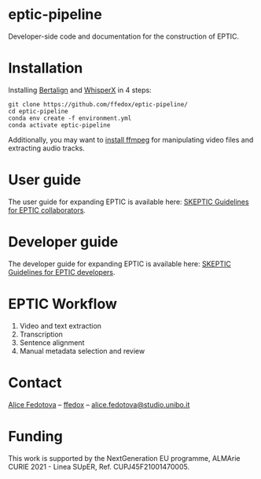 # eptic-pipeline

Developer-side code and documentation for the construction of EPTIC.

# Installation

Installing [Bertalign](https://github.com/bfsujason/bertalign) and [WhisperX](https://github.com/m-bain/whisperX) in 4 steps:

```
git clone https://github.com/ffedox/eptic-pipeline/
cd eptic-pipeline
conda env create -f environment.yml
conda activate eptic-pipeline
```

Additionally, you may want to [install ffmpeg](https://ffmpeg.org/download.html) for manipulating video files and extracting audio tracks.

# User guide

The user guide for expanding EPTIC is available here: [SKEPTIC Guidelines for EPTIC collaborators](https://github.com/ffedox/eptic-pipeline/collaborators.pdf).

# Developer guide 

The developer guide for expanding EPTIC is available here: [SKEPTIC Guidelines for EPTIC developers](https://github.com/ffedox/eptic-pipeline/developers.pdf).

# EPTIC Workflow

1. Video and text extraction
2. Transcription
3. Sentence alignment
4. Manual metadata selection and review

# Contact

[Alice Fedotova](https://www.linkedin.com/in/alice-fedotova/) – [ffedox](https://github.com/ffedox) – [alice.fedotova@studio.unibo.it](mailto:alice.fedotova2@unibo.it)

# Funding

This work is supported by the NextGeneration EU programme, ALMArie CURIE 2021 - Linea SUpER, Ref. CUPJ45F21001470005.
